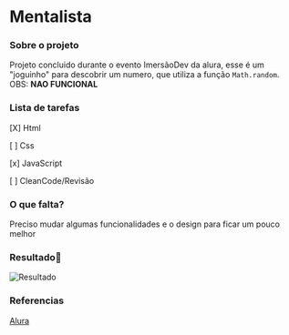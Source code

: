# Mentalista

### **Sobre o projeto**

Projeto concluido durante o evento ImersãoDev da alura, esse é um "joguinho" para descobrir um numero, que utiliza a função `Math.random`. OBS: __NAO FUNCIONAL__ 

### **Lista de tarefas**

[X] Html

[ ] Css

[x] JavaScript

[ ] CleanCode/Revisão

### **O que falta?**

Preciso mudar algumas funcionalidades e o design para ficar um pouco melhor

### **Resultado**:clap:

![Resultado](https://user-images.githubusercontent.com/80369075/114110674-7df6f480-98ae-11eb-9417-1a7fbb702dab.png)


### **Referencias**


[Alura](https://www.alura.com.br/)


